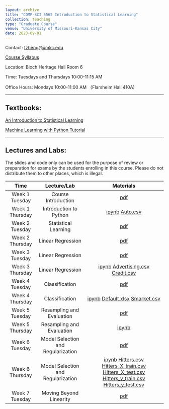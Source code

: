 ```yaml
---
layout: archive
title: "COMP-SCI 5565 Introduction to Statistical Learning"
collection: teaching
type: "Graduate Course"
venue: "University of Missouri-Kansas City"
date: 2023-09-01
---
```


<style scoped>
table {
  font-size: 16px;
}
</style>

Contact: [tzheng@umkc.edu](mailto:tzheng@umkc.edu)

[Course Syllabus](/umkc-teaching/Fall_23_Comp-Sci_5565_Tianhang.pdf)

Location: Bloch Heritage Hall Room 6

Time: Tuesdays and Thursdays 10:00-11:15 AM

Office Hours: Mondays 10:00-11:00 AM （Flarsheim Hall 410A)

---
## Textbooks:

[An Introduction to Statistical Learning](https://hastie.su.domains/ISLP/ISLP_website.pdf)

[Machine Learning with Python Tutorial](https://python-course.eu/books/bernd_klein_python_and_machine_learning_a4.pdf)



---
## Lectures and Labs:

The slides and code only can be used for the purpose of review or preparation for exams by the students enrolling in this course. Please do not distribute them to other places, which is illegal.


|     Time     |      Lecture/Lab       |   Materials |  
|:------------:|:------------------:|:-------------------------------------------------------:|
|    Week 1 Tuesday    |    Course Introduction    | [pdf](/umkc-teaching/slides/Lecture1.pdf)|
|    Week 1 Thursday   |    Introduction to Python    | <a href="/umkc-teaching/code/Intro_to_Python.ipynb" download>ipynb</a> <a href="/umkc-teaching/code/data/Auto.csv" download>Auto.csv</a>|
|    Week 2 Tuesday    |    Statistical Learning   | [pdf](/umkc-teaching/slides/Lecture2.pdf)|
|    Week 2 Thursday    |    Linear Regression  | [pdf](/umkc-teaching/slides/Lecture3.pdf)|
|    Week 3 Tuesday    |    Linear Regression  | [pdf](/umkc-teaching/slides/Lecture4.pdf)|
|    Week 3 Thursday    |    Linear Regression  | <a href="/umkc-teaching/code/Linear_Regression.ipynb" download>ipynb</a> <a href="/umkc-teaching/code/data/Advertising.csv" download>Advertising.csv</a> <a href="/umkc-teaching/code/data/Credit.csv" download>Credit.csv</a>|
|    Week 4 Tuesday    |   Classification  | [pdf](/umkc-teaching/slides/Lecture5.pdf)|
|    Week 4 Thursday    |   Classification  | <a href="/umkc-teaching/code/Classification.ipynb" download>ipynb</a> <a href="/umkc-teaching/code/data/Default.xlsx" download>Default.xlsx</a> <a href="/umkc-teaching/code/data/Smarket.csv" download>Smarket.csv</a>|
|    Week 5 Tuesday    |   Resampling and Evaluation  | [pdf](/umkc-teaching/slides/Lecture6.pdf)|
|    Week 5 Thursday    |   Resampling and Evaluation  | <a href="/umkc-teaching/code/Resampling_and_Evaluation.ipynb" download>ipynb</a>|
|    Week 6 Tuesday    |   Model Selection and Regularization  | [pdf](/umkc-teaching/slides/Lecture7.pdf)|
|    Week 6 Thursday    |   Model Selection and Regularization  | <a href="/umkc-teaching/code/Model_Selection_and_Regularization.ipynb" download>ipynb</a> <a href="/umkc-teaching/code/data/Hitters.csv" download>Hitters.csv</a> <a href="/umkc-teaching/code/data/Hitters_X_train.csv" download>Hitters_X_train.csv</a> <a href="/umkc-teaching/code/data/Hitters_X_test.csv" download>Hitters_X_test.csv</a> <a href="/umkc-teaching/code/data/Hitters_y_train.csv" download>Hitters_y_train.csv</a> <a href="/umkc-teaching/code/data/Hitters_y_test.csv" download>Hitters_y_test.csv</a>|
|    Week 7 Tuesday    |   Moving Beyond Linearity  | [pdf](/umkc-teaching/slides/Lecture8.pdf)|



<!-- ## Labs:

|     Time     |      Lecture                 |   Slides |  
|:------------:|:----------------------------:|:-------------------------------------------------------:|
|    Week 1 Thursday   |    Introduction to Python    | <a href="/umkc-teaching/code/Intro_to_Python.ipynb" download>ipynb</a> <a href="/umkc-teaching/code/data/Auto.csv" download>Auto.csv</a>| -->


